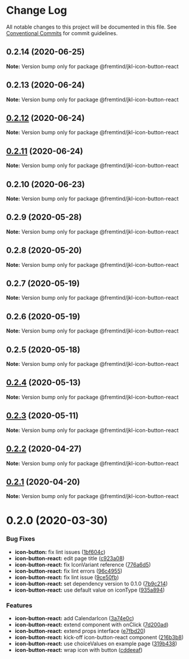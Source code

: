 # Change Log

All notable changes to this project will be documented in this file.
See [Conventional Commits](https://conventionalcommits.org) for commit guidelines.

## 0.2.14 (2020-06-25)

**Note:** Version bump only for package @fremtind/jkl-icon-button-react





## 0.2.13 (2020-06-24)

**Note:** Version bump only for package @fremtind/jkl-icon-button-react





## [0.2.12](https://github.com/fremtind/jokul/compare/@fremtind/jkl-icon-button-react@0.2.11...@fremtind/jkl-icon-button-react@0.2.12) (2020-06-24)

**Note:** Version bump only for package @fremtind/jkl-icon-button-react





## [0.2.11](https://github.com/fremtind/jokul/compare/@fremtind/jkl-icon-button-react@0.2.10...@fremtind/jkl-icon-button-react@0.2.11) (2020-06-24)

**Note:** Version bump only for package @fremtind/jkl-icon-button-react





## 0.2.10 (2020-06-23)

**Note:** Version bump only for package @fremtind/jkl-icon-button-react





## 0.2.9 (2020-05-28)

**Note:** Version bump only for package @fremtind/jkl-icon-button-react





## 0.2.8 (2020-05-20)

**Note:** Version bump only for package @fremtind/jkl-icon-button-react





## 0.2.7 (2020-05-19)

**Note:** Version bump only for package @fremtind/jkl-icon-button-react





## 0.2.6 (2020-05-19)

**Note:** Version bump only for package @fremtind/jkl-icon-button-react





## 0.2.5 (2020-05-18)

**Note:** Version bump only for package @fremtind/jkl-icon-button-react





## [0.2.4](https://github.com/fremtind/jokul/compare/@fremtind/jkl-icon-button-react@0.2.3...@fremtind/jkl-icon-button-react@0.2.4) (2020-05-13)

**Note:** Version bump only for package @fremtind/jkl-icon-button-react





## [0.2.3](https://github.com/fremtind/jokul/compare/@fremtind/jkl-icon-button-react@0.2.2...@fremtind/jkl-icon-button-react@0.2.3) (2020-05-11)

**Note:** Version bump only for package @fremtind/jkl-icon-button-react





## [0.2.2](https://github.com/fremtind/jokul/compare/@fremtind/jkl-icon-button-react@0.2.1...@fremtind/jkl-icon-button-react@0.2.2) (2020-04-27)

**Note:** Version bump only for package @fremtind/jkl-icon-button-react





## [0.2.1](https://github.com/fremtind/jokul/compare/@fremtind/jkl-icon-button-react@0.2.0...@fremtind/jkl-icon-button-react@0.2.1) (2020-04-20)

**Note:** Version bump only for package @fremtind/jkl-icon-button-react





# 0.2.0 (2020-03-30)


### Bug Fixes

* **icon-button:** fix lint issues ([1bf604c](https://github.com/fremtind/jokul/commit/1bf604cc94e77e24ba9f17c44de06575e4459b4a))
* **icon-button-react:** edit page title ([c923a08](https://github.com/fremtind/jokul/commit/c923a08865d9e6c8fb5479df107a74a902f232c2))
* **icon-button-react:** fix IconVariant reference ([776a6d5](https://github.com/fremtind/jokul/commit/776a6d5a6fcc426d457ee96fd19a1393a1661786))
* **icon-button-react:** fix lint errors ([96c4955](https://github.com/fremtind/jokul/commit/96c495545e01e9ceb1f74d3d05f80add97d7dfe7))
* **icon-button-react:** fix lint issue ([9ce50fb](https://github.com/fremtind/jokul/commit/9ce50fb49589df4fd8ebbbbe28e4187a4e71af8c))
* **icon-button-react:** set dependency version to 0.1.0 ([7b9c214](https://github.com/fremtind/jokul/commit/7b9c2146bc8bd7916b734f2b8181b2fa59cdaade))
* **icon-button-react:** use default value on iconType ([935a894](https://github.com/fremtind/jokul/commit/935a89416696ada8cdc28b1593056be9cb559c10))


### Features

* **icon-button-react:** add CalendarIcon ([3a74e0c](https://github.com/fremtind/jokul/commit/3a74e0cb44640d386dc9e1012e7ccbe3ae84c1e0))
* **icon-button-react:** extend component with onClick ([7d200ad](https://github.com/fremtind/jokul/commit/7d200adf483361bfee394d9a10997f9b0b5818b6))
* **icon-button-react:** extend props interface ([e7fbd20](https://github.com/fremtind/jokul/commit/e7fbd20c2c43f4d9e45aadb665fcd1138c85c2ab))
* **icon-button-react:** kick-off icon-button-react component ([216b3b8](https://github.com/fremtind/jokul/commit/216b3b89c97501318324ce8e6cc9057871bfd83a))
* **icon-button-react:** use choiceValues on example page ([319b438](https://github.com/fremtind/jokul/commit/319b43819227f934e0592a9f16bae9095aed6d99))
* **icon-button-react:** wrap icon with button ([cddeeaf](https://github.com/fremtind/jokul/commit/cddeeafe5954678f6db37f404cbff0216685db4d))
